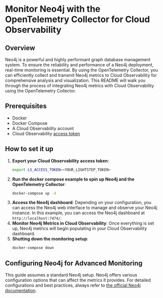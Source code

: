 # Monitor Neo4j with the OpenTelemetry Collector for Cloud Observability

## Overview

Neo4j is a powerful and highly performant graph database management system. To ensure the reliability and performance of a Neo4j deployment, real-time monitoring is essential. By using the OpenTelemetry Collector, you can efficiently collect and transmit Neo4j metrics to Cloud Observability for comprehensive analysis and visualization. This README will walk you through the process of integrating Neo4j metrics with Cloud Observability using the OpenTelemetry Collector.

## Prerequisites

* Docker
* Docker Compose
* A Cloud Observability account
* Cloud Observability [access token][ls-docs-access-token]

## How to set it up

1. **Export your Cloud Observability access token**:
    ```bash
    export LS_ACCESS_TOKEN=<YOUR_LIGHTSTEP_TOKEN>
    ```
2. **Run the docker compose example to spin up Neo4j and the OpenTelemetry Collector**:
    ```bash
    docker-compose up -d
    ```
3. **Access the Neo4j dashboard**: Depending on your configuration, you can access the Neo4j web interface to manage and observe your Neo4j instance. In this example, you can access the Neo4j dashboard at  `http://localhost:7474/`.
4. **Monitor Neo4j Metrics in Cloud Observability**: Once everything is set up, Neo4j metrics will begin populating in your Cloud Observability dashboard.
5. **Shutting down the monitoring setup**:
    ```bash
    docker-compose down
    ```

## Configuring Neo4j  for Advanced Monitoring

This guide assumes a standard Neo4j setup. Neo4j offers various configuration options that can affect the metrics it provides. For detailed configurations and best practices, always refer to [the official Neo4j documentation][neo4j-docs].

[ls-docs-access-token]: https://docs.lightstep.com/docs/create-and-manage-access-tokens
[neo4j-docs]: https://neo4j.com/docs/operations-manual/current/monitoring/metrics/
